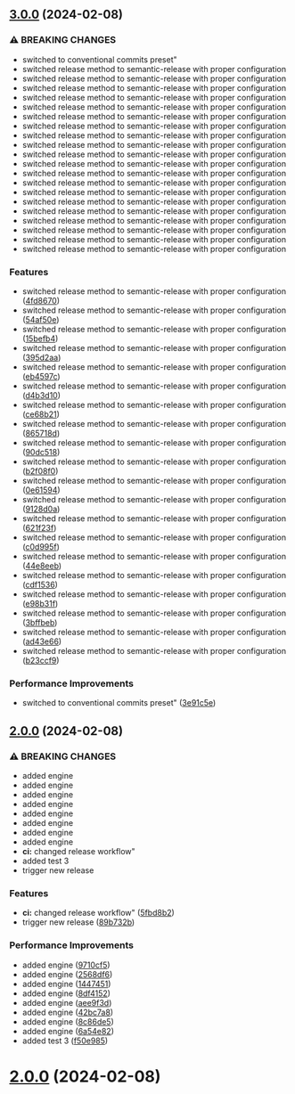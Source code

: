 ## [3.0.0](https://github.com/alemazzo/ci-playground/compare/v2.0.0...v3.0.0) (2024-02-08)


### ⚠ BREAKING CHANGES

* switched to conventional commits preset"
* switched release method to semantic-release with proper configuration
* switched release method to semantic-release with proper configuration
* switched release method to semantic-release with proper configuration
* switched release method to semantic-release with proper configuration
* switched release method to semantic-release with proper configuration
* switched release method to semantic-release with proper configuration
* switched release method to semantic-release with proper configuration
* switched release method to semantic-release with proper configuration
* switched release method to semantic-release with proper configuration
* switched release method to semantic-release with proper configuration
* switched release method to semantic-release with proper configuration
* switched release method to semantic-release with proper configuration
* switched release method to semantic-release with proper configuration
* switched release method to semantic-release with proper configuration
* switched release method to semantic-release with proper configuration
* switched release method to semantic-release with proper configuration
* switched release method to semantic-release with proper configuration
* switched release method to semantic-release with proper configuration
* switched release method to semantic-release with proper configuration
* switched release method to semantic-release with proper configuration

### Features

* switched release method to semantic-release with proper configuration ([4fd8670](https://github.com/alemazzo/ci-playground/commit/4fd867074336dd6f16f28f7fe90d9efc630af3e5))
* switched release method to semantic-release with proper configuration ([54af50e](https://github.com/alemazzo/ci-playground/commit/54af50e9c3785673e6942c17ebac4ccabafde30f))
* switched release method to semantic-release with proper configuration ([15befb4](https://github.com/alemazzo/ci-playground/commit/15befb4787107e3ed7656f49b79bb8434b5a27ee))
* switched release method to semantic-release with proper configuration ([395d2aa](https://github.com/alemazzo/ci-playground/commit/395d2aaa0e686ee1e5a265cdc122c04db1a1dee8))
* switched release method to semantic-release with proper configuration ([eb4597c](https://github.com/alemazzo/ci-playground/commit/eb4597c6a9680211daefda337175e51f8818feea))
* switched release method to semantic-release with proper configuration ([d4b3d10](https://github.com/alemazzo/ci-playground/commit/d4b3d10b7dd3befcfeef8bc619630f6c434ef335))
* switched release method to semantic-release with proper configuration ([ce68b21](https://github.com/alemazzo/ci-playground/commit/ce68b21bbc87a847cc79ae7996dc5c9f0420a3bf))
* switched release method to semantic-release with proper configuration ([865718d](https://github.com/alemazzo/ci-playground/commit/865718d7500fda41d8a05aa85fe05015712cc022))
* switched release method to semantic-release with proper configuration ([90dc518](https://github.com/alemazzo/ci-playground/commit/90dc5182597f549b85314b5357cce29b0c737ae3))
* switched release method to semantic-release with proper configuration ([b2f08f0](https://github.com/alemazzo/ci-playground/commit/b2f08f0cc95650a0a14179367b9611f2832f0ec2))
* switched release method to semantic-release with proper configuration ([0e61594](https://github.com/alemazzo/ci-playground/commit/0e615944e8b1b160731cb069f7727790f3e39699))
* switched release method to semantic-release with proper configuration ([9128d0a](https://github.com/alemazzo/ci-playground/commit/9128d0a4cdf47fb9c58e217003973fea08cf897d))
* switched release method to semantic-release with proper configuration ([621f23f](https://github.com/alemazzo/ci-playground/commit/621f23f5744c69b9da72c2f8c3b12288e18417fb))
* switched release method to semantic-release with proper configuration ([c0d995f](https://github.com/alemazzo/ci-playground/commit/c0d995fe5d716672325ffa01b1b944322486ddca))
* switched release method to semantic-release with proper configuration ([44e8eeb](https://github.com/alemazzo/ci-playground/commit/44e8eeb73ebee1ef24e219d257d5b7231559231d))
* switched release method to semantic-release with proper configuration ([cdf1536](https://github.com/alemazzo/ci-playground/commit/cdf1536dfaa58a5261663e53df30c8e726252ef0))
* switched release method to semantic-release with proper configuration ([e98b31f](https://github.com/alemazzo/ci-playground/commit/e98b31f38ac164935ab078d732c6e20b28389b40))
* switched release method to semantic-release with proper configuration ([3bffbeb](https://github.com/alemazzo/ci-playground/commit/3bffbeb16717ceef6d36ca9f5ff6a9247aa671be))
* switched release method to semantic-release with proper configuration ([ad43e66](https://github.com/alemazzo/ci-playground/commit/ad43e66ec665b0ac3d64aaacbef1cfc6d3cffb1b))
* switched release method to semantic-release with proper configuration ([b23ccf9](https://github.com/alemazzo/ci-playground/commit/b23ccf93a8c1a32296ca9832f9c5ece9d0e90283))


### Performance Improvements

* switched to conventional commits preset" ([3e91c5e](https://github.com/alemazzo/ci-playground/commit/3e91c5ede9ca6c8a754e8251544aca3723794a2f))

## [2.0.0](https://github.com/alemazzo/ci-playground/compare/v1.1.0...v2.0.0) (2024-02-08)


### ⚠ BREAKING CHANGES

* added engine
* added engine
* added engine
* added engine
* added engine
* added engine
* added engine
* added engine
* **ci:** changed release workflow"
* added test 3
* trigger new release

### Features

* **ci:** changed release workflow" ([5fbd8b2](https://github.com/alemazzo/ci-playground/commit/5fbd8b2864614931eb00181c559938995a41d919))
* trigger new release ([89b732b](https://github.com/alemazzo/ci-playground/commit/89b732b292bccb89692a53b01cc9c05976f278ae))


### Performance Improvements

* added engine ([9710cf5](https://github.com/alemazzo/ci-playground/commit/9710cf5a2cb5b47513de132d288109abfd618b16))
* added engine ([2568df6](https://github.com/alemazzo/ci-playground/commit/2568df69bfd1ffc1a271cc474140f2eef2f30663))
* added engine ([1447451](https://github.com/alemazzo/ci-playground/commit/144745114a42a42d77231e47affaf1d13a45e45d))
* added engine ([8df4152](https://github.com/alemazzo/ci-playground/commit/8df415251d40738a07702801eec6083246a8f1c3))
* added engine ([aee9f3d](https://github.com/alemazzo/ci-playground/commit/aee9f3d2957ac4f9872d937e9cdee573c78031b2))
* added engine ([42bc7a8](https://github.com/alemazzo/ci-playground/commit/42bc7a8b62ce7f29feefae4b3fd62d9da8d48378))
* added engine ([8c86de5](https://github.com/alemazzo/ci-playground/commit/8c86de57a6312abe4a8a06b2761a7224aadf2451))
* added engine ([6a54e82](https://github.com/alemazzo/ci-playground/commit/6a54e82c7b197287aa988598f068f20d070130c8))
* added test 3 ([f50e985](https://github.com/alemazzo/ci-playground/commit/f50e985afce53af8ea5b705ee64c0a4551821b86))



# [2.0.0](https://github.com/alemazzo/ci-playground/compare/v1.1.0...v2.0.0) (2024-02-08)
